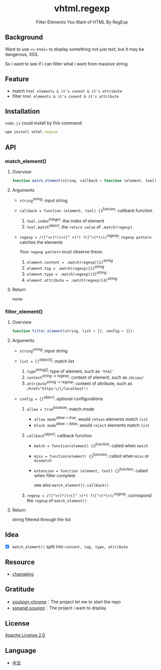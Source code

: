 <div align="center">
    <h1>vhtml.regexp</h1>
    <p>Filter Elements You Want of HTML By RegExp</p>
</div>

## Background

Want to use `<v-html>` to display something not just text, but it may be dangerous, XSS.

So i want to see if i can filter what i want from massive string.

## Feature

- match `html elements & it's conent & it's attribute`
- filter `html elements & it's conent & it's attribute`

## Installation

`node.js` could install by this command:

```javascript
npm install vhtml.regexp
```

## API

### match_element()

1. Overview

   ```javascript
   function match_element(string, callback = function (element, tool) {}, regexp = /([^<>]*)(<([^ >]*) ?([^>]*)>)/);
   ```
   
2. Arguments

   - `string`<sup>*string*</sup>: input string

   - `callback = function (element, tool) {}`<sup>*funcion*</sup>: callback function

     1. `tool.index`<sup>*integer*</sup>: the index of element
     2. `tool.match`<sup>*object*</sup>: the `return value` of `.match(regexp)`

   - `regexp = /([^<>]*)(<([^ >]*) ?([^>]*)>)/`<sup>*regexp*</sup>: `regexp pattern` catches the elements
     
     Your `regexp pattern` must observe these:
     
     1. `element.content = .match(regexp)[1]`<sup>*string*</sup>
     2. `element.tag = .match(regexp)[2]`<sup>*string*</sup>
     3. `element.type = .match(regexp)[3]`<sup>*string*</sup>
     4. `element.attribute = .match(regexp)[4]`<sup>*string*</sup>


3. Return

   none

### filter_element()

1. Overview

   ```javascript
   function filter_element(string, list = [], config = {});
   ```
   
2. Arguments

   - `string`<sup>*string*</sup>: input string

   - `list = []`<sup>*object[]*</sup>: match list

     1. `type`<sup>*string[]*</sup>: type of element, such as `'html'`
     2. `content`<sup>*string -> regexp*</sup>: content of element, such as `/miiwu/`
     3. `attribute`<sup>*string -> regexp*</sup>: content of attribute, such as `/href="https:\/\/localhost"/`

   - `config = {}`<sup>*object*</sup>: optional configurations
     1. `allow = true`<sup>*boolean*</sup>: match mode
        - `allow mode`<sup>*allow = true*</sup>: would `retain` elements match `list`
        - `block mode`<sup>*allow = false*</sup>: would `reject` elements match `list`
     2. `callback`<sup>*object*</sup>: callback function
        - `match = function(element) {}`<sup>*function*</sup>: called when `match`

        - `miss = function(element) {}`<sup>*function*</sup>: called when `miss` or  `mismatch`

        - `extension = function (element, tool) {}`<sup>*function*</sup>: called when filter complete

           see also `match_element().callback()`

     3. `regexp = /([^<>]*)(<([^ >]*) ?([^>]*)>)/`<sup>*regexp*</sup>: correspond the `regexp` of `match_element()`

3. Return

   string filtered through the list

## Idea

- [x] `match_element()` split into `content, tag, type, attribute`

## Resource

- [changelog](../changelog/en.md)

## Gratitude

- [soulsign-chrome](https://github.com/inu1255/soulsign-chrome)：The project let me to start the repo
- [sspanel.sousign](https://github.com/miiwu/sspanel.soulsign)：The project i want to display

## License

[Apache License 2.0](./license)

## Language

- [中文](./zh.md)